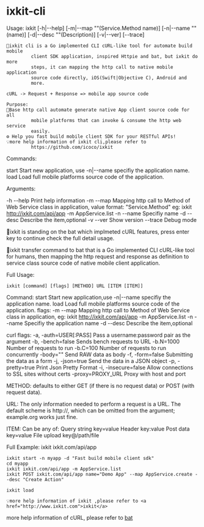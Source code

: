 # ixkit-cli

Usage: ixkit <Command> [-h|--help] [-m|--map "<value>"(Service.Method name)]
             [-n|--name "<value>"(name)] [-d|--desc "<value>"(Description)]
             [-v|--ver] [--trace]

             
	🐙ixkit cli is a Go implemented CLI cURL-like tool for automate build mobile
             client SDK application, inspired Httpie and bat, but ixkit do more
             steps, it can mapping the http call to native mobile application
             source code directly, iOS(Swift|Objective C), Android and
             more.

	cURL -> Request + Response => mobile app source code

	Purpose:
	🚀Base http call automate generate native App client source code for all
             mobile platforms that can invoke & consume the http web service
             easily.
	⚙️ Help you fast build mobile client SDK for your RESTful APIs!
	💡more help information of ixkit cli,please refer to
             https://github.com/icoco/ixkit


Commands:

  start  Start new application, use -n|--name <name> specifiy the application
          name.
  load   Load full mobile platforms source code of the application.

Arguments:

  -h  --help   Print help information
  -m  --map    Mapping http call to Method of Web Service class in application,
               value format: "Service.Method" 
 eg: ixkit http://ixkit.com/api/app -m AppService.list
  -n  --name   Specifiy name
  -d  --desc   Describe the item,optional
  -v  --ver    Show version
      --trace  Debug mode

🚦ixkit is standing on the bat which implmeted cURL features, press enter key to continue check the full detail usage.

🐙ixkit transfer command to bat that is a Go implemented CLI cURL-like tool for humans, then mapping the http request and response as definition to service class source code of native mobile client application. 

Full Usage:

	ixkit [command] [flags] [METHOD] URL [ITEM [ITEM]] 

Command:
  start  Start new application,use -n|--name <name> specifiy the application name.
  load   Load full mobile platforms source code of the application.
flags:
  -m  --map   Mapping http call to Method of Web Service class in application,
 		eg: ixkit http://ixkit.com/api/app -m AppService.list
  -n  --name  Specifiy the application name
  -d  --desc  Describe the item,optional

curl flags:
  -a, -auth=USER[:PASS]       Pass a username:password pair as the argument
  -b, -bench=false            Sends bench requests to URL
  -b.N=1000                   Number of requests to run
  -b.C=100                    Number of requests to run concurrently
  -body=""                    Send RAW data as body
  -f, -form=false             Submitting the data as a form
  -j, -json=true              Send the data in a JSON object
  -p, -pretty=true            Print Json Pretty Format
  -i, -insecure=false         Allow connections to SSL sites without certs
  -proxy=PROXY_URL            Proxy with host and port

METHOD:
  defaults to either GET (if there is no request data) or POST (with request data).

URL:
  The only information needed to perform a request is a URL. The default scheme is http://,
  which can be omitted from the argument; example.org works just fine.

ITEM:
  Can be any of:
    Query string   key=value
    Header         key:value
    Post data      key=value
    File upload    key@/path/file

Full Example:
	ixkit ixkit.com/api/app
	
	ixkit start -n myapp -d "Fast build mobile client sdk"
	cd myapp
	ixkit ixkit.com/api/app -m AppService.list 
	ixkit POST ixkit.com/api/app name="Demo App" --map AppService.create --desc "Create Action"
	
	ixkit load

	💡more help information of ixkit ,please refer to <a href="http://www.ixkit.com">ixkit</a>
more help information of cURL, please refer to <a href="https://github.com/astaxie/bat">bat</a>
